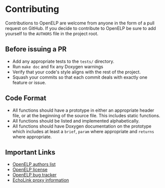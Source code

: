 Contributing
============

Contributions to OpenELP are welcome from anyone in the form of a pull request
on GitHub. If you decide to contribute to OpenELP be sure to add yourself to
the `AUTHORS` file in the project root.

Before issuing a PR
-------------------
* Add any appropriate tests to the `tests/` directory.
* Run `make doc` and fix any Doxygen warnings
* Verify that your code's style aligns with the rest of the project.
* Squash your commits so that each commit deals with exactly one feature or
  issue.

Code Format
-----------
* All functions should have a prototype in either an appropriate header file,
  or at the beginning of the source file. This includes static functions.
* All functions should be listed and implemented alphabetically.
* All functions should have Doxygen documentation on the prototype which
  includes at least a `brief`, `param` where appropriate and `returns` where
  appropriate.

Important Links
---------------
* [OpenELP authors list](https://raw.githubusercontent.com/cottsay/openelp/master/AUTHORS)
* [OpenELP license](https://raw.githubusercontent.com/cottsay/openelp/master/LICENSE)
* [OpenELP bug tracker](https://github.com/cottsay/openelp/issues)
* [EchoLink proxy information](http://www.echolink.org/proxy.htm)
